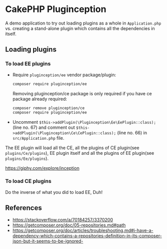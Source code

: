 # CakePHP Pluginception

A demo application to try out loading plugins as a whole in `Application.php` vs. creating a stand-alone plugin which contains all the dependencies in itself.

## Loading plugins

### To load EE plugins

- Require `pluginception/ee` vendor package/plugin:
    ```sh
    composer require pluginception/ee
    ```

    Removing pluginception/ce package is only required if you have ce package already required:
    ```sh
    composer remove pluginception/ce
    composer require pluginception/ee
    ```

- Uncomment `$this->addPlugin(\Pluginception\Ee\EePlugin::class);` (line no. 67) and comment out `$this->addPlugin(\Pluginception\Ce\CePlugin::class);` (line no. 66) in `src/Application.php` file.

The EE plugin will load all the CE, all the plugins of CE plugin(see `plugins/Ce/plugins`), EE plugin itself and all the plugins of EE plugin(see `plugins/Ee/plugins`).

https://giphy.com/explore/inception

### To load CE plugins

Do the inverse of what you did to load EE, Duh!

## References

- https://stackoverflow.com/a/70184257/3370200
- https://getcomposer.org/doc/05-repositories.md#path
- https://getcomposer.org/doc/articles/troubleshooting.md#i-have-a-dependency-which-contains-a-repositories-definition-in-its-composer-json-but-it-seems-to-be-ignored-
